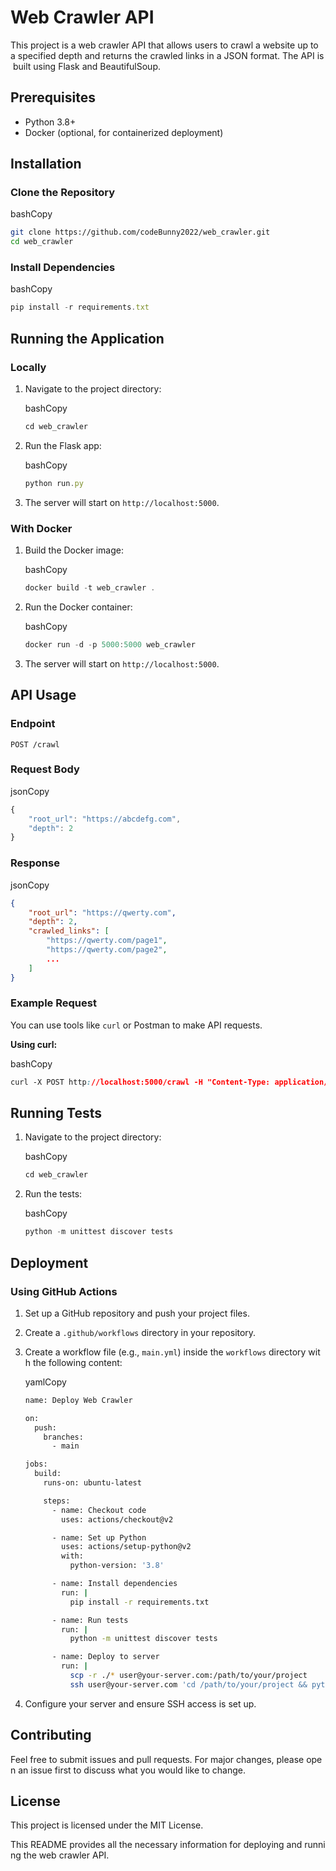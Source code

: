 # Web Crawler API

This project is a web crawler API that allows users to crawl a website up to a specified depth and returns the crawled links in a JSON format. The API is built using Flask and BeautifulSoup.

## Prerequisites

* Python 3.8+
* Docker (optional, for containerized deployment)

## Installation

### Clone the Repository

bashCopy

```bash
git clone https://github.com/codeBunny2022/web_crawler.git
cd web_crawler
```

### Install Dependencies

bashCopy

```javascript
pip install -r requirements.txt
```

## Running the Application

### Locally



1. Navigate to the project directory:

   bashCopy

   ```javascript
   cd web_crawler
   
   ```
2. Run the Flask app:

   bashCopy

   ```javascript
   python run.py
   
   ```
3. The server will start on `http://localhost:5000`.

### With Docker



1. Build the Docker image:

   bashCopy

   ```javascript
   docker build -t web_crawler .
   
   ```
2. Run the Docker container:

   bashCopy

   ```javascript
   docker run -d -p 5000:5000 web_crawler
   
   ```
3. The server will start on `http://localhost:5000`.

## API Usage

### Endpoint

`POST /crawl`

### Request Body

jsonCopy

```javascript
{
    "root_url": "https://abcdefg.com",
    "depth": 2
}
```

### Response

jsonCopy

```json
{
    "root_url": "https://qwerty.com",
    "depth": 2,
    "crawled_links": [
        "https://qwerty.com/page1",
        "https://qwerty.com/page2",
        ...
    ]
}
```

### Example Request

You can use tools like `curl` or Postman to make API requests.

**Using curl:**

bashCopy

```css
curl -X POST http://localhost:5000/crawl -H "Content-Type: application/json" -d '{"root_url": "https://qswdefr.com", "depth": 2}'
```

## Running Tests



1. Navigate to the project directory:

   bashCopy

   ```javascript
   cd web_crawler
   
   ```
2. Run the tests:

   bashCopy

   ```javascript
   python -m unittest discover tests
   
   ```

## Deployment

### Using GitHub Actions



1. Set up a GitHub repository and push your project files.
2. Create a `.github/workflows` directory in your repository.
3. Create a workflow file (e.g., `main.yml`) inside the `workflows` directory with the following content:

   yamlCopy

   ```bash
   name: Deploy Web Crawler
   
   on:
     push:
       branches:
         - main
   
   jobs:
     build:
       runs-on: ubuntu-latest
   
       steps:
         - name: Checkout code
           uses: actions/checkout@v2
   
         - name: Set up Python
           uses: actions/setup-python@v2
           with:
             python-version: '3.8'
   
         - name: Install dependencies
           run: |
             pip install -r requirements.txt
   
         - name: Run tests
           run: |
             python -m unittest discover tests
   
         - name: Deploy to server
           run: |
             scp -r ./* user@your-server.com:/path/to/your/project
             ssh user@your-server.com 'cd /path/to/your/project && python run.py'
   
   ```
4. Configure your server and ensure SSH access is set up.

## Contributing

Feel free to submit issues and pull requests. For major changes, please open an issue first to discuss what you would like to change.

## License

This project is licensed under the MIT License.

This README provides all the necessary information for deploying and running the web crawler API.